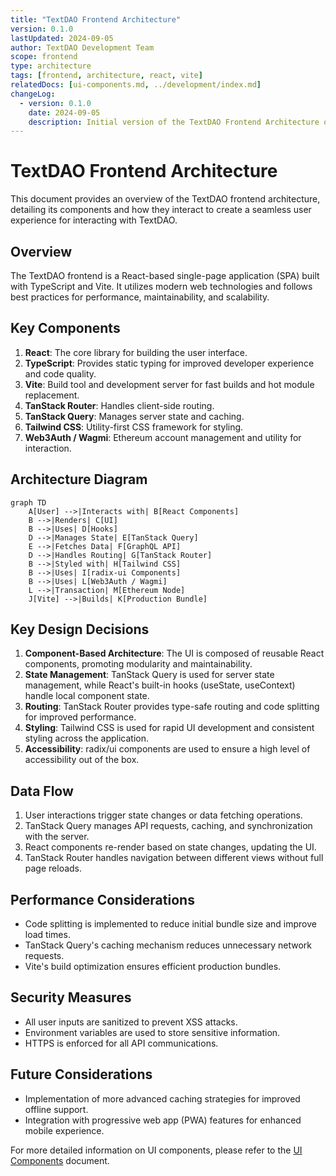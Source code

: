 ```yaml
---
title: "TextDAO Frontend Architecture"
version: 0.1.0
lastUpdated: 2024-09-05
author: TextDAO Development Team
scope: frontend
type: architecture
tags: [frontend, architecture, react, vite]
relatedDocs: [ui-components.md, ../development/index.md]
changeLog:
  - version: 0.1.0
    date: 2024-09-05
    description: Initial version of the TextDAO Frontend Architecture overview
---
```


# TextDAO Frontend Architecture

This document provides an overview of the TextDAO frontend architecture, detailing its components and how they interact to create a seamless user experience for interacting with TextDAO.

## Overview

The TextDAO frontend is a React-based single-page application (SPA) built with TypeScript and Vite. It utilizes modern web technologies and follows best practices for performance, maintainability, and scalability.

## Key Components

1. **React**: The core library for building the user interface.
2. **TypeScript**: Provides static typing for improved developer experience and code quality.
3. **Vite**: Build tool and development server for fast builds and hot module replacement.
4. **TanStack Router**: Handles client-side routing.
5. **TanStack Query**: Manages server state and caching.
6. **Tailwind CSS**: Utility-first CSS framework for styling.
7. **Web3Auth / Wagmi**: Ethereum account management and utility for interaction.

## Architecture Diagram

```mermaid
graph TD
    A[User] -->|Interacts with| B[React Components]
    B -->|Renders| C[UI]
    B -->|Uses| D[Hooks]
    D -->|Manages State| E[TanStack Query]
    E -->|Fetches Data| F[GraphQL API]
    D -->|Handles Routing| G[TanStack Router]
    B -->|Styled with| H[Tailwind CSS]
    B -->|Uses| I[radix-ui Components]
    B -->|Uses| L[Web3Auth / Wagmi]
    L -->|Transaction| M[Ethereum Node]
    J[Vite] -->|Builds| K[Production Bundle]
```

## Key Design Decisions

1. **Component-Based Architecture**: The UI is composed of reusable React components, promoting modularity and maintainability.
2. **State Management**: TanStack Query is used for server state management, while React's built-in hooks (useState, useContext) handle local component state.
3. **Routing**: TanStack Router provides type-safe routing and code splitting for improved performance.
4. **Styling**: Tailwind CSS is used for rapid UI development and consistent styling across the application.
5. **Accessibility**: radix/ui components are used to ensure a high level of accessibility out of the box.

## Data Flow

1. User interactions trigger state changes or data fetching operations.
2. TanStack Query manages API requests, caching, and synchronization with the server.
3. React components re-render based on state changes, updating the UI.
4. TanStack Router handles navigation between different views without full page reloads.

## Performance Considerations

- Code splitting is implemented to reduce initial bundle size and improve load times.
- TanStack Query's caching mechanism reduces unnecessary network requests.
- Vite's build optimization ensures efficient production bundles.

## Security Measures

- All user inputs are sanitized to prevent XSS attacks.
- Environment variables are used to store sensitive information.
- HTTPS is enforced for all API communications.

## Future Considerations

- Implementation of more advanced caching strategies for improved offline support.
- Integration with progressive web app (PWA) features for enhanced mobile experience.

For more detailed information on UI components, please refer to the [UI Components](ui-components.md) document.
